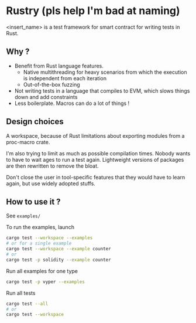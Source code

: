 # Rustry (pls help I'm bad at naming)

<insert_name> is a test framework for smart contract for writing tests in Rust.

## Why ?

- Benefit from Rust language features. 
    - Native multithreading for heavy scenarios from which the execution is independent from each iteration
    - Out-of-the-box fuzzing
- Not writing tests in a language that compiles to EVM, which slows things down and add constraints
- Less boilerplate. Macros can do a lot of things !

## Design choices

A workspace, because of Rust limitations about exporting modules from a proc-macro crate.

I'm also trying to limit as much as possible compilation times. Nobody wants to have to wait ages to run a test again. 
Lightweight versions of packages are then rewritten to remove the bloat.

Don't close the user in tool-specific features that they would have to learn again, but use widely adopted stuffs.

## How to use it ?

See `examples/`

To run the examples, launch

```sh
cargo test --workspace --examples
# or for a single example
cargo test --workspace --example counter
# or
cargo test -p solidity --example counter
```

Run all examples for one type

```sh
cargo test -p vyper --examples
```

Run all tests
```sh
cargo test --all
# or
cargo test --workspace
```
